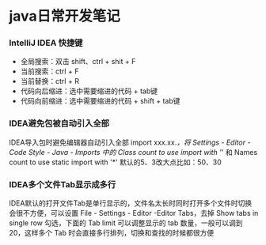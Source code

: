 # java日常开发笔记

### IntelliJ IDEA 快捷键
* 全局搜索：双击 shift、ctrl + shit + F
* 当前搜索：ctrl + F
* 当前替换：ctrl + R
* 代码向后缩进：选中需要缩进的代码 + tab键
* 代码向前缩进：选中需要缩进的代码 + shift + tab键

### IDEA避免包被自动引入全部
IDEA导入包时避免编辑器自动引入全部 import xxx.xx.*，将 Settings - Editor - Code Style - Java - Imports 中的 Class count to use import with '*' 和 Names count to use static import with '*' 默认的5、3改大点比如：50、30

### IDEA多个文件Tab显示成多行
IDEA默认的打开文件Tab是单行显示的，文件名太长时同时打开多个文件时切换会很不方便，可以设置 File - Settings - Editor -Editor Tabs，去掉 Show tabs in single row 勾选，下面的 Tab limit 可以调整显示的 tab 数量，一般可以调到 20，这样多个 Tab 时会直接多行排列，切换和查找的时候都很方便